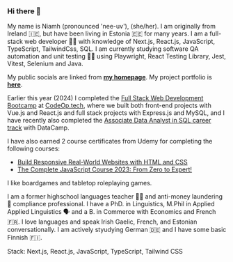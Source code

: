 ### Hi there 👋

My name is Niamh (pronounced 'nee-uv'), (she/her). I am originally from Ireland 🇮🇪, but have been living in Estonia 🇪🇪 for many years. I am a full-stack web developer 👩‍💻 with knowledge of Next.js, React.js, JavaScript, TypeScript, TailwindCss, SQL. I am currently studying software QA automation and unit testing 🕵️‍♀️ using Playwright, React Testing Library, Jest, Vitest, Selenium and Java.

My public socials are linked from [**my homepage**](https://niamhdoyle.dev/). My project portfolio is [**here**](https://niamhdoyle.dev/projects).

Earlier this year (2024) I completed the [Full Stack Web Development Bootcamp](https://codeop.tech/coding-bootcamp/) at [CodeOp.tech](https://codeop.tech/), where we built both front-end projects with Vue.js and React.js and full stack projects with Express.js and MySQL, and I have recently also completed the [Associate Data Analyst in SQL career track](https://www.datacamp.com/tracks/associate-data-analyst-in-sql) with DataCamp.

I have also earned 2 course certificates from Udemy for completing the following courses:

- [Build Responsive Real-World Websites with HTML and CSS](https://www.udemy.com/course/design-and-develop-a-killer-website-with-html5-and-css3/)
- [The Complete JavaScript Course 2023: From Zero to Expert!](https://www.udemy.com/course/the-complete-javascript-course/)

I like boardgames and tabletop roleplaying games.

I am a former highschool languages teacher 👩‍🏫 and anti-money laundering 💸 compliance professional. I have a PhD. in Linguistics, M.Phil in Applied Applied Linguistics 🗣️ and a B. in Commerce with Economics and French 🇫🇷. I love languages and speak Irish Gaelic, French, and Estonian conversationally. I am actively styudying German 🇩🇪 and I have some basic Finnish 🇫🇮.

Stack: Next.js, React.js, JavaScript, TypeScript, Tailwind CSS
